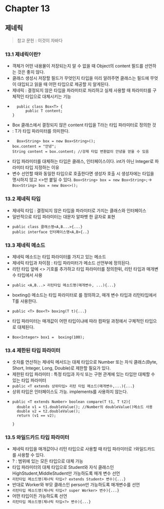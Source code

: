 # Chapter 13
## 제네릭
>참고 문헌 : 이것이 자바다

### 13.1 제네릭이란?
* 객체가 어떤 내용물이 저장되는지 알 수 없을 때 Object의 content 필드를 선언하는 것은 좋지 않다.
* 클래스 생성시 저장할 필드가 무엇인지 타입을 미리 알려주면 클래스는 필드에 무엇이 대입되고 읽을 때 어떤 타입으로 제공할 지 알게된다.
* 제네릭 : 결정되지 않은 타입을 파라미터로 처리하고 실제 사용할 때 파라미터를 구체적인 타입으로 대체시키는 기능
* ```
    public class Box<T> {
        public T content;
  }
    ```
* Box 클래스에서 결정되지 않은 content 타입을 T라는 타입 파라미터로 정의한 것
* <T> : T가 타입 파라미터를 의미한다.
* ```
    Box<String> box = new Box<String>();
  box.content = "안녕";
  String content = box.content; //강제 타입 변환없이 안녕을 얻을 수 있음
  ```
* 타입 파라미터를 대체하는 타입은 클래스, 인터페이스이다. int가 아닌 Integer로 파라미터 타입 지정하는 이유
* 변수 선언할 때와 동일한 타입으로 호출한다면 생성자 호출 시 생성자에는 타입을 명시하지 않고 <>만 붙일 수 있다.
  `Box<String> box = new Box<String>;`-> `Box<String> box = new Box<>();`

### 13.2 제네릭 타입
* 제네릭 타입 : 결정되지 않은 타입을 파라미터로 가지는 클래스와 인터페이스
* 일반적으로 타입 파라미터는 대문자 알파벳 한 글자로 표현
* ```
  public class 클래스명<A,B...>{...}
  public interface 인터페이스명<A,B>{..}
    ```
### 13.3 제네릭 메소드
* 제네릭 메소드는 타입 파라미터를 가지고 있는 메소드
* 제네릭 타입과 차이점 : 타입 파라미터가 메소드 선언부에 정의된다.
* 리턴 타입 앞에 <> 기호를 추가하고 타입 파라미터를 정의한뒤, 리턴 타입과 매개변수 타입에서 사용
* ```
  public <A,B...> 리턴타입 메소드명(매개변수, ...){...}
    ```
* boxting() 메소드는 타입 파라미터로 <T>를 정의하고, 매개 변수 타입과 리턴타입에서 T를 사용한다.
* ```
  public <T> Box<T> boxing(T t){...}
    ```
* 타입 파라미터는 매개값이 어떤 타입이냐에 따라 컴파일 과정에서 구체적인 타입으로 대체된다.
* ```
  Box<Integer> box1 =  boxing(100);
    ```
### 13.4 제한된 타입 파라미터
* 숫자를 연산하는 제네릭 메서드는 대체 타입으로 Number 또는 자식 클래스(Byte, Short, Integer, Long, Double)로 제한할 필요가 있다.
* 제한된 타입 파라미터 : 특정 타입과 자식 또는 구현 관계에 있는 타입만 대체할 수 있는 타입 파라미터
* `public <T extends 상위타입> 리턴 타입 메소드(매개변수,...){...}`
* 상위 타입은 인터페이스도 가능. implements를 사용하지 않는다.
* ```
  public <T extends Number> boolean compare(T t1, T t2){
    double v1 = t1.doubleValue(); //Number의 doubleValue()메소드 사용
    double v2 = t2.doubleValue();
    return (v1 == v2);
    
  }
    ``` 
### 13.5 와일드카드 타입 파라미터
* 제네릭 타입을 매개값이나 리턴 타입으로 사용할 때 타입 파라미터로 `?`와일드카드를 사용할 수 있다.
* ? : 범위에 있는 모든 타입으로 대체 가능
* 타입 파라미터의 대체 타입으로 Student와 자식 클래스인 HighStudent,MiddleStudent만 가능하도록 매개 변수 선언
* `리턴타입 메소드명(제너릭 타입<? extends Student> 변수){...}`
* 반대로 Worker와 부모 클래스인 person만 가능하도록 매개변수를 선언
* `리턴타입 메소드명(제너릭 타입<? super Worker> 변수){...}`
* 어떤 타입이든 가능하도록 선언
* `리턴타입 메소드명(제너릭 타입<?> 변수){...}`
